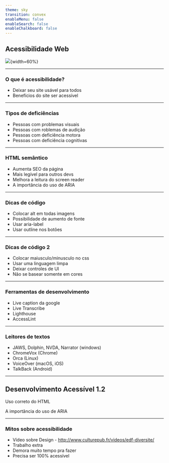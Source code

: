 ```yaml
---
theme: sky
transition: convex
enableMenu: false
enableSearch: false
enableChalkboard: false
---
```


## Acessibilidade Web

![](https://blog.handtalk.me/wp-content/uploads/2018/06/capa-blog-post-acessibilidade-na-web.png){width=60%}

---

### O que é acessibilidade?

- Deixar seu site usável para todos
- Benefícios do site ser acessível

---

### Tipos de deficiências

- Pessoas com problemas visuais
- Pessoas com roblemas de audição
- Pessoas com deficiência motora
- Pessoas com deficiência cognitivas

---

### HTML semântico

- Aumenta SEO da página
- Mais legível para outros devs
- Melhora a leitura do screen reader
- A importância do uso de ARIA

---

### Dicas de código

- Colocar alt em todas imagens
- Possibilidade de aumento de fonte
- Usar aria-label
- Usar outline nos botões

---

### Dicas de código 2

- Colocar maiusculo/minusculo no css
- Usar uma linguagem limpa
- Deixar controles de UI
- Não se basear somente em cores

---

### Ferramentas de desenvolvimento

- Live caption da google
- Live Transcribe
- Lighthouse
- AccessLint

---

### Leitores de textos

- JAWS, Dolphin, NVDA, Narrator (windows)
- ChromeVox (Chrome)
- Orca (Linux)
- VoiceOver (macOS, iOS)
- TalkBack (Android)

---

## Desenvolvimento Acessível 1.2

Uso correto do HTML

A importância do uso de ARIA

---
### Mitos sobre acessibilidade
- Vídeo sobre Design - http://www.culturepub.fr/videos/edf-diversite/
- Trabalho extra
- Demora muito tempo pra fazer
- Precisa ser 100% acessível
